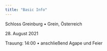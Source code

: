```yaml
---
title: "Basic Info"
---
```


Schloss Greinburg • Grein, Österreich

28\. August 2021

Trauung: 14:00 • anschließend Agape und Feier 